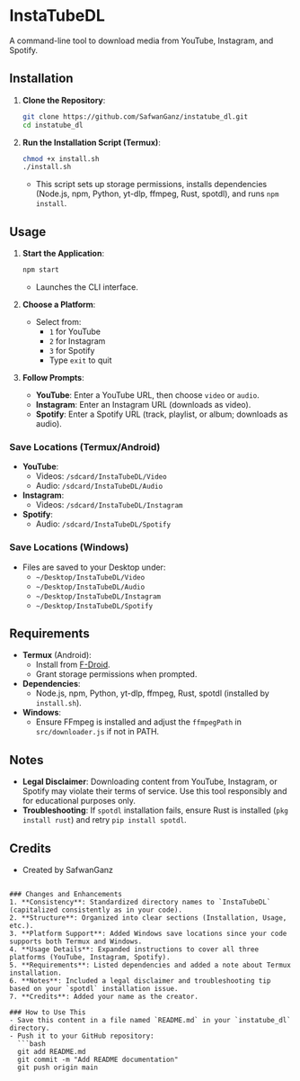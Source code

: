 
# InstaTubeDL

A command-line tool to download media from YouTube, Instagram, and Spotify.

## Installation

1. **Clone the Repository**:
   ```bash
   git clone https://github.com/SafwanGanz/instatube_dl.git
   cd instatube_dl
   ```

2. **Run the Installation Script (Termux)**:
   ```bash
   chmod +x install.sh
   ./install.sh
   ```
   - This script sets up storage permissions, installs dependencies (Node.js, npm, Python, yt-dlp, ffmpeg, Rust, spotdl), and runs `npm install`.

## Usage

1. **Start the Application**:
   ```bash
   npm start
   ```
   - Launches the CLI interface.

2. **Choose a Platform**:
   - Select from:
     - `1` for YouTube
     - `2` for Instagram
     - `3` for Spotify
     - Type `exit` to quit

3. **Follow Prompts**:
   - **YouTube**: Enter a YouTube URL, then choose `video` or `audio`.
   - **Instagram**: Enter an Instagram URL (downloads as video).
   - **Spotify**: Enter a Spotify URL (track, playlist, or album; downloads as audio).

### Save Locations (Termux/Android)
- **YouTube**:
  - Videos: `/sdcard/InstaTubeDL/Video`
  - Audio: `/sdcard/InstaTubeDL/Audio`
- **Instagram**:
  - Videos: `/sdcard/InstaTubeDL/Instagram`
- **Spotify**:
  - Audio: `/sdcard/InstaTubeDL/Spotify`

### Save Locations (Windows)
- Files are saved to your Desktop under:
  - `~/Desktop/InstaTubeDL/Video`
  - `~/Desktop/InstaTubeDL/Audio`
  - `~/Desktop/InstaTubeDL/Instagram`
  - `~/Desktop/InstaTubeDL/Spotify`

## Requirements
- **Termux** (Android):
  - Install from [F-Droid](https://f-droid.org/packages/com.termux/).
  - Grant storage permissions when prompted.
- **Dependencies**:
  - Node.js, npm, Python, yt-dlp, ffmpeg, Rust, spotdl (installed by `install.sh`).
- **Windows**:
  - Ensure FFmpeg is installed and adjust the `ffmpegPath` in `src/downloader.js` if not in PATH.

## Notes
- **Legal Disclaimer**: Downloading content from YouTube, Instagram, or Spotify may violate their terms of service. Use this tool responsibly and for educational purposes only.
- **Troubleshooting**: If `spotdl` installation fails, ensure Rust is installed (`pkg install rust`) and retry `pip install spotdl`.

## Credits
- Created by SafwanGanz
```

### Changes and Enhancements
1. **Consistency**: Standardized directory names to `InstaTubeDL` (capitalized consistently as in your code).
2. **Structure**: Organized into clear sections (Installation, Usage, etc.).
3. **Platform Support**: Added Windows save locations since your code supports both Termux and Windows.
4. **Usage Details**: Expanded instructions to cover all three platforms (YouTube, Instagram, Spotify).
5. **Requirements**: Listed dependencies and added a note about Termux installation.
6. **Notes**: Included a legal disclaimer and troubleshooting tip based on your `spotdl` installation issue.
7. **Credits**: Added your name as the creator.

### How to Use This
- Save this content in a file named `README.md` in your `instatube_dl` directory.
- Push it to your GitHub repository:
  ```bash
  git add README.md
  git commit -m "Add README documentation"
  git push origin main

